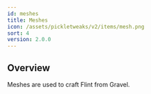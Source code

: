 ```yaml
---
id: meshes
title: Meshes
icon: /assets/pickletweaks/v2/items/mesh.png
sort: 4
version: 2.0.0
---
```


## Overview

Meshes are used to craft Flint from Gravel.
